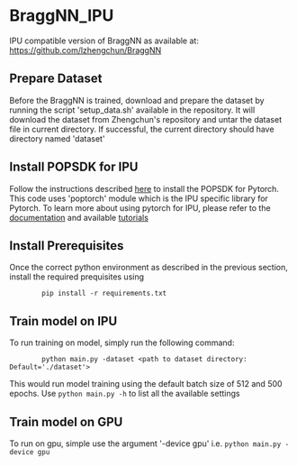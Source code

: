 # BraggNN_IPU

IPU compatible version of BraggNN as available at: https://github.com/lzhengchun/BraggNN

## Prepare Dataset
Before the BraggNN is trained, download and prepare the dataset by running the script 'setup_data.sh' available in the repository. It will download the dataset from Zhengchun's repository and untar the dataset file in current directory. If successful, the current directory should have directory named 'dataset'

## Install POPSDK for IPU
Follow the instructions described [here](https://docs.graphcore.ai/projects/ipu-pod-getting-started/en/latest/installation.html#sdk-installation) to install the POPSDK for Pytorch. This code uses 'poptorch' module which is the IPU specific library for Pytorch. To learn more about using pytorch for IPU, please refer to the [documentation](https://docs.graphcore.ai/en/latest/software.html#pytorch) and available [tutorials](https://github.com/graphcore/tutorials/tree/master/tutorials/pytorch)

## Install Prerequisites
Once the correct python environment as described in the previous section, install the required prequisites using
```
        pip install -r requirements.txt
```
## Train model on IPU
To run training on model, simply run the following command:
```
        python main.py -dataset <path to dataset directory: Default='./dataset'>
```
This would run model training using the default batch size of 512 and 500 epochs. Use ```python main.py -h``` to list all the available settings

## Train model on GPU
To run on gpu, simple use the argument '-device gpu' i.e.
```python main.py -device gpu```

